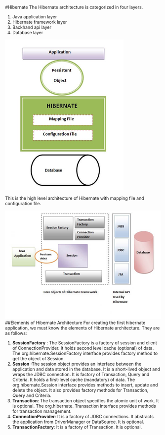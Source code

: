 #Hibernate
The Hibernate architecture is categorized in four layers.
1. Java application layer 
2. Hibernate framework layer
3. Backhand api layer
4. Database layer

![img.png](img/img.png)

This is the high level architecture of Hibernate with mapping file and configuration file.

![img.png](img/img1.png)
##Elements of Hibernate Architecture
For creating the first hibernate application, we must know the elements of Hibernate architecture. They are as follows:
1. **SessionFactory** : The SessionFactory is a factory of session and client of ConnectionProvider. It holds second
level cache (optional) of data. The org.hibernate.SessionFactory interface provides factory method to get the object of Session.
2. **Session** :The session object provides an interface between the application and data stored in the database.
It is a short-lived object and wraps the JDBC connection. It is factory of Transaction, Query and Criteria. It holds a first-level cache (mandatory) of data. The org.hibernate.Session interface provides methods to insert, update and delete the object. It also provides factory methods for Transaction, Query and Criteria.
3. **Transaction**: The transaction object specifies the atomic unit of work. It is optional. The org.hibernate.
Transaction interface provides methods for transaction management.
4. **ConnectionProvider**: It is a factory of JDBC connections. It abstracts the application from DriverManager or
DataSource. It is optional.
5. **TransactionFactory**: It is a factory of Transaction. It is optional.
